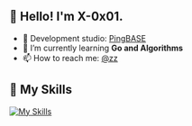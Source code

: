 ## 👋 Hello! I'm X-0x01.


- 🔭 Development studio: [PingBASE](https://github.com/pingbase)
- 🌱 I’m currently learning **Go and Algorithms**
- 📫 How to reach me: [@zz](mailto:info@pingbase.cn)



## 📌 My Skills
[![My Skills](https://skillicons.dev/icons?i=go,nodejs,js,cs,java,swift,ts,html,css,dotnet,py,docker,kubernetes,cassandra,redis,mysql,spring,express,react,vue,electron,idea,linux,bash,nginx,raspberrypi,visualstudio,vscode&theme=light&perline=14)](https://skillicons.dev)
